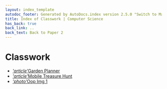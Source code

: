```yaml
---
layout: index_template
autodoc_footer: Generated by AutoDocs.index version 2.5.0 "Switch to Material Icons" ⓒ Starwort, 2020
title: Index of Classwork | Computer Science
has_back: true
back_link: ..
back_text: Back to Paper 2
---
```


# **Classwork**

- <a href='./garden_planner.md'><i title='MD file' class="material-icons">'article'</i>Garden Planner</a>
- <a href='./mobile_treasure_hunt.md'><i title='MD file' class="material-icons">'article'</i>Mobile Treasure Hunt</a>
- <a href='./oop_img_1.png'><i title='PNG file' class="material-icons">'photo'</i>Oop Img 1</a>
